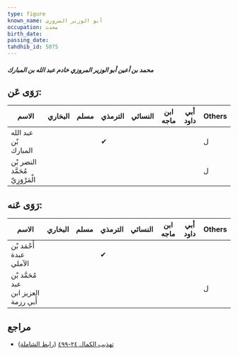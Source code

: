 ```yaml
---
type: figure
known_name: أبو الوزير المروزي
occupation: محدث
birth_date:
passing_date:
tahdhib_id: 5075
---
```

##### محمد بن أعين أبو الوزير المروزي خادم عبد الله بن المبارك

## رَوَى عَن:
| الاسم                            | البخاري | مسلم | الترمذي | النسائي | ابن ماجه | أبي داود | Others |
| -------------------------------- | ------- | ---- | ------- | ------- | -------- | -------- | ------ |
| عبد الله بْن المبارك             |         |      | ✔       |         |          |          | ل      |
| النضر بْن مُحَمَّد الْمَرْوَزِيّ |         |      |         |         |          |          | ل      |
## رَوَى عَنه:
| الاسم                                 | البخاري | مسلم | الترمذي | النسائي | ابن ماجه | أبي داود | Others |
| ------------------------------------- | ------- | ---- | ------- | ------- | -------- | -------- | ------ |
| أَحْمَد بْن عبدة الآملي               |         |      | ✔       |         |          |          |        |
| مُحَمَّد بْن عبد العزيز ابن أَبي رزمة |         |      |         |         |          |          | ل      |
## مراجع
- [تهذيب الكمال ٢٤-٤٩٩](obsidian://open?vault=Tahdhib-al-Kamal&file=Figures/٥٠٧٥-محمد%20بن%20أعين%20أبو%20الوزير%20المروزي%20خادم%20عبد%20الله%20بن%20المبارك) ([رابط الشاملة](https://shamela.ws/book/3722/13011))